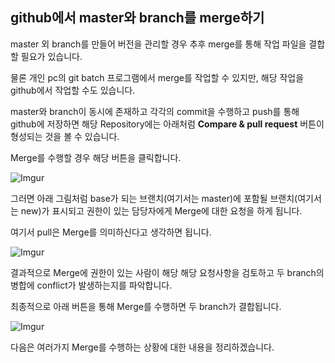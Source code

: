 ## github에서 master와  branch를 merge하기

master 외 branch를 만들어 버전을 관리할 경우 추후 merge를 통해 작업 파일을 결합할 필요가 있습니다.  

물론 개인 pc의 git batch 프로그램에서 merge를 작업할 수 있지만, 해당 작업을 github에서 작업할 수도 있습니다. 

master와 branch이 동시에 존재하고 각각의 commit을 수행하고 push를 통해 github에 저장하면 해당 Repository에는 아래처럼 **Compare & pull request**  버튼이 형성되는 것을 볼 수 있습니다. 

Merge를 수행할 경우 해당 버튼을 클릭합니다. 

![Imgur](https://i.imgur.com/4HuAY1m.png)



그러면 아래 그림처럼 base가 되는 브랜치(여기서는 master)에 포함될 브랜치(여기서는 new)가 표시되고 권한이 있는 담당자에게 Merge에 대한 요청을 하게 됩니다. 

여기서 pull은 Merge를 의미하신다고 생각하면 됩니다.

![Imgur](https://i.imgur.com/ho1Gfnr.jpg)



결과적으로 Merge에 권한이 있는 사람이 해당 해당 요청사항을 검토하고 두 branch의 병합에 conflict가 발생하는지를 파악합니다. 

최종적으로 아래 버튼을 통해 Merge를 수행하면 두 branch가 결합됩니다. 



![Imgur](https://i.imgur.com/1ZpSACw.jpg)

다음은 여러가지 Merge를 수행하는 상황에 대한 내용을 정리하겠습니다.
